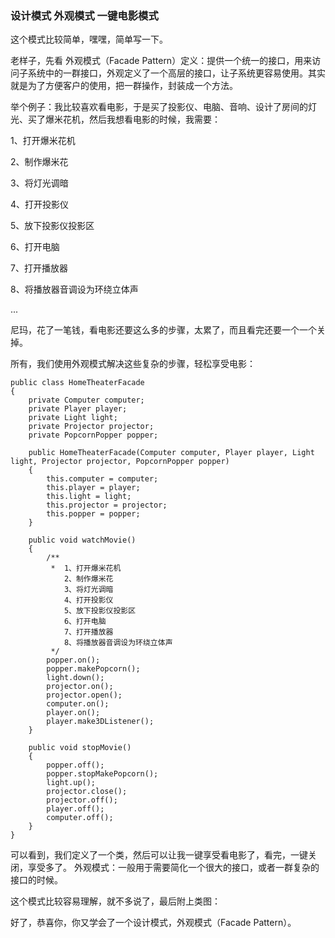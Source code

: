 ### 设计模式 外观模式 一键电影模式

这个模式比较简单，嘿嘿，简单写一下。

老样子，先看 外观模式（Facade Pattern）定义：提供一个统一的接口，用来访问子系统中的一群接口，外观定义了一个高层的接口，让子系统更容易使用。其实就是为了方便客户的使用，把一群操作，封装成一个方法。

举个例子：我比较喜欢看电影，于是买了投影仪、电脑、音响、设计了房间的灯光、买了爆米花机，然后我想看电影的时候，我需要：

1、打开爆米花机

2、制作爆米花

3、将灯光调暗

4、打开投影仪

5、放下投影仪投影区

6、打开电脑

7、打开播放器

8、将播放器音调设为环绕立体声

...

尼玛，花了一笔钱，看电影还要这么多的步骤，太累了，而且看完还要一个一个关掉。

所有，我们使用外观模式解决这些复杂的步骤，轻松享受电影：

```
public class HomeTheaterFacade
{
	private Computer computer;
	private Player player;
	private Light light;
	private Projector projector;
	private PopcornPopper popper;
 
	public HomeTheaterFacade(Computer computer, Player player, Light light, Projector projector, PopcornPopper popper)
	{
		this.computer = computer;
		this.player = player;
		this.light = light;
		this.projector = projector;
		this.popper = popper;
	}
 
	public void watchMovie()
	{
		/**
		 *  1、打开爆米花机
			2、制作爆米花
			3、将灯光调暗
			4、打开投影仪
			5、放下投影仪投影区
			6、打开电脑
			7、打开播放器
			8、将播放器音调设为环绕立体声
		 */
		popper.on();
		popper.makePopcorn();
		light.down();
		projector.on();
		projector.open();
		computer.on();
		player.on();
		player.make3DListener();
	}
	
	public void stopMovie()
	{
		popper.off();
		popper.stopMakePopcorn();
		light.up();
		projector.close();
		projector.off();
		player.off();
		computer.off();
	}
}
```

可以看到，我们定义了一个类，然后可以让我一键享受看电影了，看完，一键关闭，享受多了。
外观模式：一般用于需要简化一个很大的接口，或者一群复杂的接口的时候。

这个模式比较容易理解，就不多说了，最后附上类图：


好了，恭喜你，你又学会了一个设计模式，外观模式（Facade Pattern）。
